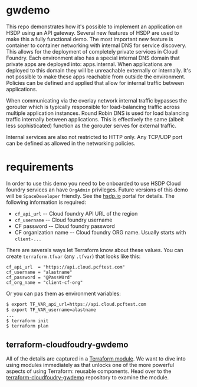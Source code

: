 # gwdemo

This repo demonstrates how it's possible to implement an application on HSDP using an API gateway. Several new features of HSDP are used to make this a fully functional demo. The most important new feature is container to container networking with internal DNS for service discovery. This allows for the deployment of completely private services in Cloud Foundry. Each environment also has a special internal DNS domain that private apps are deployed into: apps.internal. When applications are deployed to this domain they will be unreachable externally or internally. It's not possible to make these apps reachable from outside the environment. Policies can be defined and applied that allow for internal traffic between applications.

When communicating via the overlay network internal traffic bypasses the gorouter which is typically responsible for load-balancing traffic across multiple application instances. Round Robin DNS is used for load balancing traffic internally between applications. This is effectively the same (albeit less sophisticated) function as the gorouter serves for external traffic.

Internal services are also not restricted to HTTP only. Any TCP/UDP port can be defined as allowed in the networking policies.

# requirements

In order to use this demo you need to be onboarded to use HSDP Cloud foundry services an have `OrgAdmin` privileges. 
Future versions of this demo will be `SpaceDeveloper` friendly. See the [hsdp.io](https://hsdp.io) portal for details. 
The following information is required:

- `cf_api_url` -- Cloud foundry API URL of the region
- `cf_username` -- Cloud foundry username
- CF password -- Cloud foundry password
- CF organization name -- Cloud foundry ORG name. Usually starts with `client-...`

There are severals ways let Terraform know about these values. You can create `terraform.tfvar` (any `.tfvar`) that looks like this:

```hcl
cf_api_url  = "https://api.cloud.pcftest.com"
cf_username = "alastname"
cf_password = "@PassW0rd"
cf_org_name = "client-cf-org"
```

Or you can pas them as environment variables:

```bash
$ export TF_VAR_api_url=https://api.cloud.pcftest.com
$ export TF_VAR_username=alastname
...
$ terraform init
$ terraform plan
```

## terraform-cloudfoudry-gwdemo

All of the details are captured in a [Terraform module](https://www.terraform.io/docs/modules/index.html). We want to dive into using modules immediately as that unlocks one of the more powerful aspects of using Terraform: reusable components. Head over to the [terraform-cloudfoudry-gwdemo](https://github.com/philips-labs/terraform-cloudfoundry-gwdemo) repository to examine the module.
